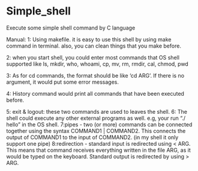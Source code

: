 # Simple_shell
Execute some simple shell command by C language

Manual:
1: Using makefile. it is easy to use this shell by using make command in terminal. also, you can clean things that you make before.  

2: when you start shell, you could enter most commands that OS shell supported like ls, mkdir, who, whoami, cp, mv, rm, rmdir, cal, chmod, pwd  

3: As for cd commands, the format should be like ‘cd ARG’. If there is no argument, it would put some error messages.  

4: History command would print all commands that have been executed before.  

5: exit & logout: these two commands are used to leaves the shell.
6: The shell could execute any other external programs as well. e.g, your run “./ hello” in the OS shell.
7:pipes - two (or more) commands can be connected together using the syntax COMMAND1 | COMMAND2. This connects the output of
COMMAND1 to the input of COMMAND2. (in my shell it only support one pipe)
8:redirection - standard input is redirected using < ARG. This means that command receives everything written in the file ARG, as it would be typed on the keyboard. Standard output is redirected by using > ARG.
